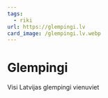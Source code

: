 ```yaml
---
tags:
  - riki
url: https://glempingi.lv
card_image: /glempingi.lv.webp
---
```


# Glempingi

Visi Latvijas glempingi vienuviet

